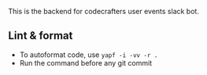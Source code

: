 This is the backend for codecrafters user events slack bot.

## Lint & format

- To autoformat code, use `yapf -i -vv -r .`
- Run the command before any git commit